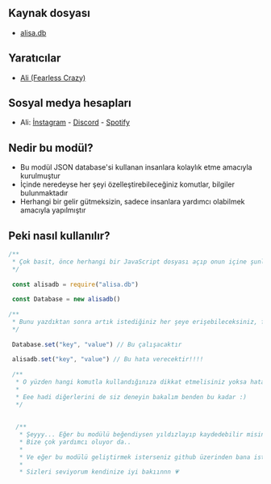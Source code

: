 ## Kaynak dosyası

- [alisa.db](https://github.com/pordarman/alisa.db)


## Yaratıcılar

- [Ali (Fearless Crazy)](https://github.com/pordarman)

## Sosyal medya hesapları

- Ali: [İnstagram](https://www.instagram.com/ali.celk/) - [Discord](https://discord.com/users/488839097537003521) - [Spotify](https://open.spotify.com/user/215jixxk4morzgq5mpzsmwwqa?si=41e0583b36f9449b)

## Nedir bu modül?

- Bu modül JSON database'si kullanan insanlara kolaylık etme amacıyla kurulmuştur
- İçinde neredeyse her şeyi özelleştirebileceğiniz komutlar, bilgiler bulunmaktadır
- Herhangi bir gelir gütmeksizin, sadece insanlara yardımcı olabilmek amacıyla yapılmıştır

## Peki nasıl kullanılır?
```js
/**
 * Çok basit, önce herhangi bir JavaScript dosyası açıp onun içine şunları yazmalısınız:
 */
 
 const alisadb = require("alisa.db")
 
 const Database = new alisadb()
 
/**
 * Bunu yazdıktan sonra artık istediğiniz her şeye erişebileceksiniz, fakat komutları aşağıdaki gibi kullanmalısınız
 */
 
 Database.set("key", "value") // Bu çalışacaktır
 
 alisadb.set("key", "value") // Bu hata verecektir!!!!
 
 /**
  * O yüzden hangi komutla kullandığınıza dikkat etmelisiniz yoksa hata oluşabilir!
  *
  * Eee hadi diğerlerini de siz deneyin bakalım benden bu kadar :)
  */
  
  
  /**
   * Şeyyy... Eğer bu modülü beğendiysen yıldızlayıp kaydedebilir misin?
   * Bize çok yardımcı oluyor da..
   *
   * Ve eğer bu modülü geliştirmek isterseniz github üzerinden bana istekte bulunabilirsiniz, size seve seve yardımcı olurum
   *
   * Sizleri seviyorum kendinize iyi bakıınnn 💗
